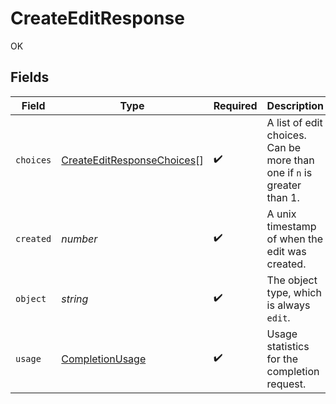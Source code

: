 # CreateEditResponse

OK


## Fields

| Field                                                                           | Type                                                                            | Required                                                                        | Description                                                                     |
| ------------------------------------------------------------------------------- | ------------------------------------------------------------------------------- | ------------------------------------------------------------------------------- | ------------------------------------------------------------------------------- |
| `choices`                                                                       | [CreateEditResponseChoices](../../models/shared/createeditresponsechoices.md)[] | :heavy_check_mark:                                                              | A list of edit choices. Can be more than one if `n` is greater than 1.          |
| `created`                                                                       | *number*                                                                        | :heavy_check_mark:                                                              | A unix timestamp of when the edit was created.                                  |
| `object`                                                                        | *string*                                                                        | :heavy_check_mark:                                                              | The object type, which is always `edit`.                                        |
| `usage`                                                                         | [CompletionUsage](../../models/shared/completionusage.md)                       | :heavy_check_mark:                                                              | Usage statistics for the completion request.                                    |